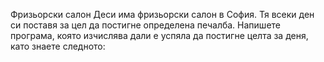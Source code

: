 Фризьорски салон
Деси има фризьорски салон в София. Тя всеки ден си поставя за цел да постигне определена печалба. Напишете програма, която изчислява дали е успяла да постигне целта за деня, като знаете следното:

